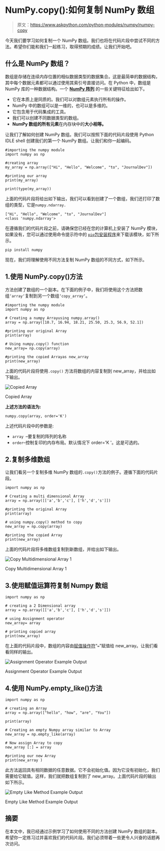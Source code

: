 # NumPy.copy():如何复制 NumPy 数组

> 原文：<https://www.askpython.com/python-modules/numpy/numpy-copy>

今天我们要学习如何复制一个 NumPy 数组。我们也将在代码片段中尝试不同的方法。希望你们能和我们一起练习，取得预期的成绩。让我们开始吧。

## 什么是 NumPy 数组？

数组是存储在连续内存位置的相似数据类型的数据集合。这是最简单的数据结构，其中每个数据元素都可以通过使用其索引号直接访问。在 Python 中，数组是 NumPy 库的一种数据结构。一个 [**NumPy 阵列**](https://www.askpython.com/python-modules/numpy/python-numpy-arrays) 的一些关键特征给出如下。

*   它在本质上是同质的。我们可以对数组元素执行所有的操作。
*   NumPy 中的数组可以是一维的，也可以是多维的。
*   它包含用于代码集成的工具。
*   我们可以创建不同数据类型的数组。
*   **NumPy 数组的所有元素**在内存块中的**大小相等。**

让我们了解如何创建 NumPy 数组。我们可以按照下面的代码片段使用 Python IDLE shell 创建我们的第一个 NumPy 数组。让我们和你一起编码。

```
#importing the numpy module
import numpy as np

#creating array
my_array = np.array(["Hi", "Hello", "Welcome", "to", "JournalDev"])

#printing our array
print(my_array)

print(type(my_array))

```

上面的代码片段将给出如下输出，我们可以看到创建了一个数组，我们还打印了数组的类型，它是`numpy.ndarray.`

```
["Hi", "Hello", "Welcome", "to", "JournalDev"]
<class 'numpy.ndarray'>

```

在遵循我们的代码片段之前，请确保您已经在您的计算机上安装了 NumPy 模块，如果没有，您可以通过使用命令提示符中的 [`pip`包安装程序](https://www.askpython.com/python-modules/python-pip)来下载该模块，如下所示。

```
pip install numpy

```

现在，我们将理解使用不同方法复制 NumPy 数组的不同方式，如下所示。

## 1.使用 NumPy.copy()方法

方法创建了数组的一个副本。在下面的例子中，我们将使用这个方法把数组`‘array‘`复制到另一个数组`‘copy_array‘`。

```
#importing the numpy module
import numpy as np

# Creating a numpy Arrayusing numpy.array()
array = np.array([10.7, 16.94, 18.21, 25.50, 25.3, 56.9, 52.1])

#printing our original Array
print(array)

# Using numpy.copy() function
new_array= np.copy(array)

#printing the copied Arrayas new_array
print(new_array)

```

上面的代码片段将使用`.copy()` 方法将数组的内容复制到 new_array，并给出如下输出。

![Copied Array](img/60e03399a43bfe9f9185e28468f528a9.png)

Copied Array

**上述方法的语法为:**

```
numpy.copy(array, order='K')

```

上述代码片段中的参数是:

*   `array `–要复制的阵列的名称
*   `order`–控制复印的内存布局。默认情况下 order='K '。这是可选的。

## 2.复制多维数组

让我们看另一个复制多维 NumPy 数组的`.copy()`方法的例子。遵循下面的代码片段。

```
import numpy as np

# Creating a multi dimensional Array
array = np.array([['a','b','c'], ['h','d','s']])

#printing the original Array
print(array)

# using numpy.copy() method to copy
new_array = np.copy(array)

#printing the copied Array
print(new_array)

```

上面的代码片段将多维数组复制到新数组，并给出如下输出。

![Copy Multidimensional Array 1](img/d6fa74a534a9f8ceb44615d921c8ef39.png)

Copy Multidimensional Array 1

## 3.使用赋值运算符复制 Numpy 数组

```
import numpy as np

# creating a 2 Dimensional array
array = np.array([['a','b','c'], ['h','d','s']])

# using Assignment operator
new_array= array

# printing copied array
print(new_array)

```

在上面的代码片段中，数组的内容由[赋值操作符](https://www.askpython.com/python/python-operators)“`=`”赋值给 new_array。让我们看看同样的输出。

![Assignment Operator Example Output](img/96a4d09f52a55fe41a8bfa2fe4a81a57.png)

Assignment Operator Example Output

## 4.使用 NumPy.empty_like()方法

```
import numpy as np

# creating an Array
array = np.array(["hello", "how", "are", "You"])

print(array)

# Creating an empty Numpy array similar to Array
new_array = np.empty_like(array)

# Now assign Array to copy
new_array [:] = array

#printing our new Array
print(new_array )

```

此方法返回具有相同数据的任意数据。它不会初始化值。因为它没有初始化，我们需要给它赋值。这样，我们就把数组复制到了 new_array。上面代码片段的输出如下所示。

![Empty Like Method Example Output](img/9998541d269011dda8e442feef6ae231.png)

Empty Like Method Example Output

## 摘要

在本文中，我已经通过示例学习了如何使用不同的方法创建 NumPy 数组的副本。希望你一定练习过并喜欢我们的代码片段。我们必须带着一些更令人兴奋的话题再次访问。